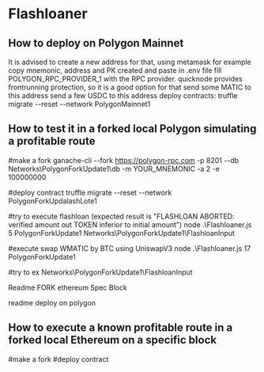 # Flashloaner

## How to deploy on Polygon Mainnet
It is advised to create a new address for that, using metamask for example
copy mnemonic, address and PK created and paste in .env file
fill POLYGON_RPC_PROVIDER_1 with the RPC provider. quicknode provides frontrunning protection, so it is a good option for that
send some MATIC to this address
send a few USDC to this address
deploy contracts: truffle migrate --reset --network PolygonMainnet1


## How to test it in a forked local Polygon simulating a profitable route
#make a fork
ganache-cli --fork https://polygon-rpc.com -p 8201 --db Networks\PolygonForkUpdate1\db -m YOUR_MNEMONIC -a 2 -e 100000000

#deploy contract
truffle migrate 
--reset --network PolygonForkUpdalashLote1

#try to execute flashloan (expected result is "FLASHLOAN ABORTED: verified amount out TOKEN inferior to initial amount")
node  .\Flashloaner.js 5 PolygonForkUpdate1 Networks\PolygonForkUpdate1\FlashloanInput 

#execute swap WMATIC by BTC using UniswapV3
node  .\Flashloaner.js 17 PolygonForkUpdate1

#try to ex
Networks\PolygonForkUpdate1\FlashloanInput

Readme FORK ethereum Spec Block

readme deploy on polygon

## How to execute a known profitable route in a forked local Ethereum on a specific block
#make a fork
#deploy contract
